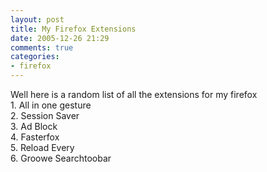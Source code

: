 ```yaml
---
layout: post
title: My Firefox Extensions
date: 2005-12-26 21:29
comments: true
categories:
- firefox
---
```

Well here is a random list of all the extensions for my firefox<br />1. All in one gesture<br />2. Session Saver<br />3. Ad Block <br />4. Fasterfox<br />5. Reload Every<br />6. Groowe Searchtoobar<br /><br />
